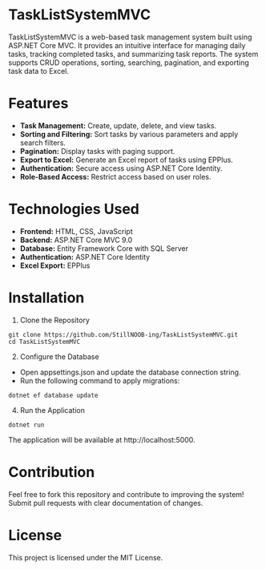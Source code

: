 # TaskListSystemMVC

TaskListSystemMVC is a web-based task management system built using ASP.NET Core MVC. It provides an intuitive interface for managing daily tasks, tracking completed tasks, and summarizing task reports. The system supports CRUD operations, sorting, searching, pagination, and exporting task data to Excel.

# Features

- **Task Management:** Create, update, delete, and view tasks.
- **Sorting and Filtering:** Sort tasks by various parameters and apply search filters.
- **Pagination:** Display tasks with paging support.
- **Export to Excel:** Generate an Excel report of tasks using EPPlus.
- **Authentication:** Secure access using ASP.NET Core Identity.
- **Role-Based Access:** Restrict access based on user roles.

# Technologies Used

- **Frontend:** HTML, CSS, JavaScript
- **Backend:** ASP.NET Core MVC 9.0
- **Database:** Entity Framework Core with SQL Server
- **Authentication:** ASP.NET Core Identity
- **Excel Export:** EPPlus

# Installation

1) Clone the Repository
```
git clone https://github.com/StillNOOB-ing/TaskListSystemMVC.git
cd TaskListSystemMVC
```
2) Configure the Database
- Open appsettings.json and update the database connection string.
- Run the following command to apply migrations:
```
dotnet ef database update
```
4) Run the Application
```
dotnet run
```
The application will be available at http://localhost:5000.

# Contribution

Feel free to fork this repository and contribute to improving the system! Submit pull requests with clear documentation of changes.

# License

This project is licensed under the MIT License.
